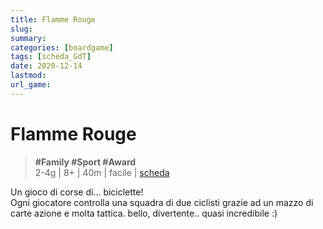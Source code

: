 ```yaml
---
title: Flamme Rouge
slug: 
summary: 
categories: [boardgame]
tags: [scheda_GdT]
date: 2020-12-14
lastmod: 
url_game: 
---
```

# Flamme Rouge
> **#Family #Sport #Award**   
> 2-4g | 8+ | 40m | facile | [scheda](https://boardgamegeek.com/boardgame/172225/exploding-kittens)  

Un gioco di corse di... biciclette!  
Ogni giocatore controlla una squadra di due ciclisti grazie ad un mazzo di carte azione e molta tattica.
bello, divertente.. quasi incredibile :)


